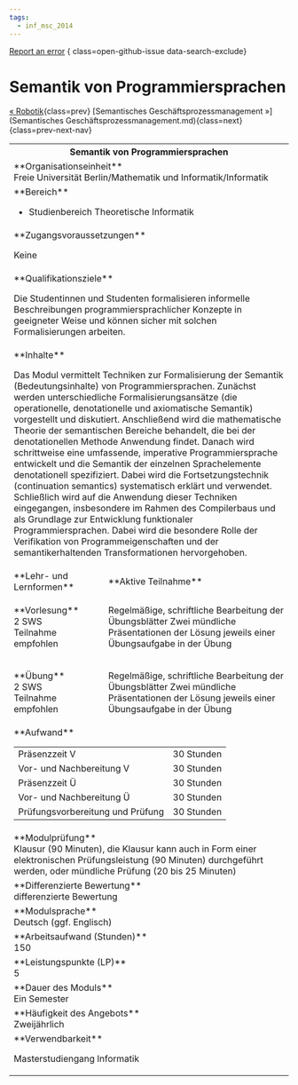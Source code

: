 ```yaml
---
tags:
  - inf_msc_2014
---
```

[Report an error](https://github.com/SGSSGene/FUB-SUP/issues/new?title=Error%20in%20%22Semantik%20von%20Programmiersprachen%22&body=There%20seems%20to%20be%20an%20error%20in%20module%20%22Semantik%20von%20Programmiersprachen%22%2E%0A%0A%3CDescribe%20here%20a%20slightly%20more%20detailed%20description%20of%20what%20is%20wrong%3E&labels=bug)
{ class=open-github-issue data-search-exclude}

# Semantik von Programmiersprachen

[« Robotik](Robotik.md){class=prev}
[Semantisches Geschäftsprozessmanagement »](Semantisches Geschäftsprozessmanagement.md){class=next}
{class=prev-next-nav}

<table markdown id="moduledesc">
<tr markdown class="moduledesc_head"><th colspan="2">Semantik von Programmiersprachen </th></tr>
<tr markdown><td colspan="2">**Organisationseinheit**   <br>Freie Universität Berlin/Mathematik und Informatik/Informatik</td></tr>

<tr markdown><td colspan="2">**Bereich**<br>


- Studienbereich Theoretische Informatik

</td></tr>

<tr markdown><td colspan="2">**Zugangsvoraussetzungen** <br>

Keine


</td></tr>
<tr markdown><td colspan="2">**Qualifikationsziele**    <br>

Die Studentinnen und Studenten formalisieren informelle Beschreibungen
programmiersprachlicher Konzepte in geeigneter Weise und können sicher mit
solchen Formalisierungen arbeiten.


</td></tr>
<tr markdown><td colspan="2">**Inhalte**                <br>

Das Modul vermittelt Techniken zur Formalisierung der Semantik
(Bedeutungsinhalte) von Programmiersprachen. Zunächst werden
unterschiedliche Formalisierungsansätze (die operationelle, denotationelle
und axiomatische Semantik) vorgestellt und diskutiert. Anschließend wird die
mathematische Theorie der semantischen Bereiche behandelt, die bei der
denotationellen Methode Anwendung findet. Danach wird schrittweise eine
umfassende, imperative Programmiersprache entwickelt und die Semantik der
einzelnen Sprachelemente denotationell spezifiziert. Dabei wird die
Fortsetzungstechnik (continuation semantics) systematisch erklärt und
verwendet. Schließlich wird auf die Anwendung dieser Techniken eingegangen,
insbesondere im Rahmen des Compilerbaus und als Grundlage zur Entwicklung
funktionaler Programmiersprachen. Dabei wird die besondere Rolle der
Verifikation von Programmeigenschaften und der semantikerhaltenden
Transformationen hervorgehoben.


</td></tr>

<tr markdown><td>**Lehr- und Lernformen**</td><td>**Aktive Teilnahme**</td></tr>
<tr markdown><td> **Vorlesung** <br>2 SWS <br> Teilnahme empfohlen</td><td>

Regelmäßige, schriftliche Bearbeitung der Übungsblätter
Zwei mündliche Präsentationen der Lösung jeweils einer Übungsaufgabe in der Übung
</td></tr>
<tr markdown><td> **Übung** <br>2 SWS <br> Teilnahme empfohlen</td><td>

Regelmäßige, schriftliche Bearbeitung der Übungsblätter
Zwei mündliche Präsentationen der Lösung jeweils einer Übungsaufgabe in der Übung
</td></tr>
<tr markdown><td colspan="2">**Aufwand**                <br>
<table class="aufwand_table">
<tr><td>Präsenzzeit V</td><td>30 Stunden</td></tr>
<tr><td>Vor- und Nachbereitung V</td><td>30 Stunden</td></tr>
<tr><td>Präsenzzeit Ü</td><td>30 Stunden</td></tr>
<tr><td>Vor- und Nachbereitung Ü</td><td>30 Stunden</td></tr>
<tr><td>Prüfungsvorbereitung und Prüfung</td><td>30 Stunden</td></tr>
</table>

</td></tr>
<tr markdown><td colspan="2">**Modulprüfung**             <br>Klausur (90 Minuten), die Klausur kann auch in Form einer elektronischen
Prüfungsleistung (90 Minuten) durchgeführt werden, oder mündliche Prüfung
(20 bis 25 Minuten)


</td></tr>
<tr markdown><td colspan="2">**Differenzierte Bewertung** <br>differenzierte Bewertung

</td></tr>
<tr markdown><td colspan="2">**Modulsprache**             <br>Deutsch (ggf. Englisch)</td></tr>
<tr markdown><td colspan="2">**Arbeitsaufwand (Stunden)** <br>150</td></tr>
<tr markdown><td colspan="2">**Leistungspunkte (LP)**     <br>5</td></tr>
<tr markdown><td colspan="2">**Dauer des Moduls**         <br>Ein Semester</td></tr>
<tr markdown><td colspan="2">**Häufigkeit des Angebots**  <br>Zweijährlich</td></tr>
<tr markdown><td colspan="2">**Verwendbarkeit**           <br>

Masterstudiengang Informatik


</td></tr>

</table>
